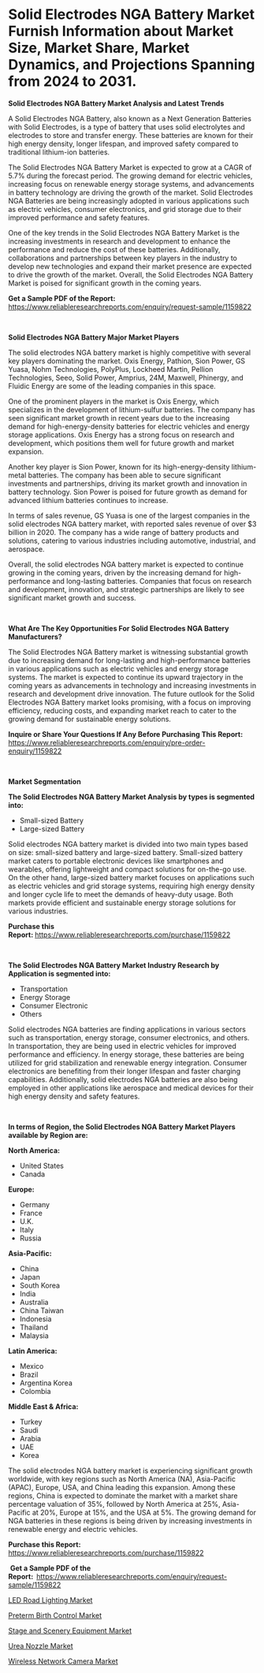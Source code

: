 <p><h1>Solid Electrodes NGA Battery Market Furnish Information about Market Size, Market Share, Market Dynamics, and Projections Spanning from 2024 to 2031.</h1></p><p><strong>Solid Electrodes NGA Battery Market Analysis and Latest Trends</strong></p>
<p><p>A Solid Electrodes NGA Battery, also known as a Next Generation Batteries with Solid Electrodes, is a type of battery that uses solid electrolytes and electrodes to store and transfer energy. These batteries are known for their high energy density, longer lifespan, and improved safety compared to traditional lithium-ion batteries.</p><p>The Solid Electrodes NGA Battery Market is expected to grow at a CAGR of 5.7% during the forecast period. The growing demand for electric vehicles, increasing focus on renewable energy storage systems, and advancements in battery technology are driving the growth of the market. Solid Electrodes NGA Batteries are being increasingly adopted in various applications such as electric vehicles, consumer electronics, and grid storage due to their improved performance and safety features.</p><p>One of the key trends in the Solid Electrodes NGA Battery Market is the increasing investments in research and development to enhance the performance and reduce the cost of these batteries. Additionally, collaborations and partnerships between key players in the industry to develop new technologies and expand their market presence are expected to drive the growth of the market. Overall, the Solid Electrodes NGA Battery Market is poised for significant growth in the coming years.</p></p>
<p><strong>Get a Sample PDF of the Report:&nbsp;</strong> <a href="https://www.reliableresearchreports.com/enquiry/request-sample/1159822">https://www.reliableresearchreports.com/enquiry/request-sample/1159822</a></p>
<p>&nbsp;</p>
<p><strong>Solid Electrodes NGA Battery Major Market Players</strong></p>
<p><p>The solid electrodes NGA battery market is highly competitive with several key players dominating the market. Oxis Energy, Pathion, Sion Power, GS Yuasa, Nohm Technologies, PolyPlus, Lockheed Martin, Pellion Technologies, Seeo, Solid Power, Amprius, 24M, Maxwell, Phinergy, and Fluidic Energy are some of the leading companies in this space.</p><p>One of the prominent players in the market is Oxis Energy, which specializes in the development of lithium-sulfur batteries. The company has seen significant market growth in recent years due to the increasing demand for high-energy-density batteries for electric vehicles and energy storage applications. Oxis Energy has a strong focus on research and development, which positions them well for future growth and market expansion.</p><p>Another key player is Sion Power, known for its high-energy-density lithium-metal batteries. The company has been able to secure significant investments and partnerships, driving its market growth and innovation in battery technology. Sion Power is poised for future growth as demand for advanced lithium batteries continues to increase.</p><p>In terms of sales revenue, GS Yuasa is one of the largest companies in the solid electrodes NGA battery market, with reported sales revenue of over $3 billion in 2020. The company has a wide range of battery products and solutions, catering to various industries including automotive, industrial, and aerospace.</p><p>Overall, the solid electrodes NGA battery market is expected to continue growing in the coming years, driven by the increasing demand for high-performance and long-lasting batteries. Companies that focus on research and development, innovation, and strategic partnerships are likely to see significant market growth and success.</p></p>
<p>&nbsp;</p>
<p><strong>What Are The Key Opportunities For Solid Electrodes NGA Battery Manufacturers?</strong></p>
<p><p>The Solid Electrodes NGA Battery market is witnessing substantial growth due to increasing demand for long-lasting and high-performance batteries in various applications such as electric vehicles and energy storage systems. The market is expected to continue its upward trajectory in the coming years as advancements in technology and increasing investments in research and development drive innovation. The future outlook for the Solid Electrodes NGA Battery market looks promising, with a focus on improving efficiency, reducing costs, and expanding market reach to cater to the growing demand for sustainable energy solutions.</p></p>
<p><strong>Inquire or Share Your Questions If Any Before Purchasing This Report:</strong> <a href="https://www.reliableresearchreports.com/enquiry/pre-order-enquiry/1159822">https://www.reliableresearchreports.com/enquiry/pre-order-enquiry/1159822</a></p>
<p>&nbsp;</p>
<p><strong>Market Segmentation</strong></p>
<p><strong>The Solid Electrodes NGA Battery Market Analysis by types is segmented into:</strong></p>
<p><ul><li>Small-sized Battery</li><li>Large-sized Battery</li></ul></p>
<p><p>Solid electrodes NGA battery market is divided into two main types based on size: small-sized battery and large-sized battery. Small-sized battery market caters to portable electronic devices like smartphones and wearables, offering lightweight and compact solutions for on-the-go use. On the other hand, large-sized battery market focuses on applications such as electric vehicles and grid storage systems, requiring high energy density and longer cycle life to meet the demands of heavy-duty usage. Both markets provide efficient and sustainable energy storage solutions for various industries.</p></p>
<p><strong>Purchase this Report:&nbsp;</strong><a href="https://www.reliableresearchreports.com/purchase/1159822">https://www.reliableresearchreports.com/purchase/1159822</a></p>
<p>&nbsp;</p>
<p><strong>The Solid Electrodes NGA Battery Market Industry Research by Application is segmented into:</strong></p>
<p><ul><li>Transportation</li><li>Energy Storage</li><li>Consumer Electronic</li><li>Others</li></ul></p>
<p><p>Solid electrodes NGA batteries are finding applications in various sectors such as transportation, energy storage, consumer electronics, and others. In transportation, they are being used in electric vehicles for improved performance and efficiency. In energy storage, these batteries are being utilized for grid stabilization and renewable energy integration. Consumer electronics are benefiting from their longer lifespan and faster charging capabilities. Additionally, solid electrodes NGA batteries are also being employed in other applications like aerospace and medical devices for their high energy density and safety features.</p></p>
<p>&nbsp;</p>
<p><strong>In terms of Region, the Solid Electrodes NGA Battery Market Players available by Region are:</strong></p>
<p>
    <p> <strong> North America: </strong>
        <ul>
            <li>United States</li>
            <li>Canada</li>
        </ul>
        </p> 
    <p> <strong> Europe: </strong>
        <ul>
            <li>Germany</li>
            <li>France</li>
            <li>U.K.</li>
            <li>Italy</li>
            <li>Russia</li>
        </ul>
        </p> 
    <p> <strong> Asia-Pacific: </strong>
        <ul>
            <li>China</li>
            <li>Japan</li>
            <li>South Korea</li>
            <li>India</li>
            <li>Australia</li>
            <li>China Taiwan</li>
            <li>Indonesia</li>
            <li>Thailand</li>
            <li>Malaysia</li>
        </ul>
        </p> 
    <p> <strong> Latin America: </strong>
        <ul>
            <li>Mexico</li>
            <li>Brazil</li>
            <li>Argentina Korea</li>
            <li>Colombia</li>
        </ul>
        </p> 
    <p> <strong> Middle East & Africa: </strong>
        <ul>
            <li>Turkey</li>
            <li>Saudi</li>
            <li>Arabia</li>
            <li>UAE</li>
            <li>Korea</li>
        </ul>
    </p>
    </p>
<p><p>The solid electrodes NGA battery market is experiencing significant growth worldwide, with key regions such as North America (NA), Asia-Pacific (APAC), Europe, USA, and China leading this expansion. Among these regions, China is expected to dominate the market with a market share percentage valuation of 35%, followed by North America at 25%, Asia-Pacific at 20%, Europe at 15%, and the USA at 5%. The growing demand for NGA batteries in these regions is being driven by increasing investments in renewable energy and electric vehicles.</p></p>
<p><strong>Purchase this Report: </strong><a href="https://www.reliableresearchreports.com/purchase/1159822">https://www.reliableresearchreports.com/purchase/1159822</a></p>
<p>&nbsp;<strong>Get a Sample PDF of the Report:&nbsp;&nbsp;</strong><a href="https://www.reliableresearchreports.com/enquiry/request-sample/1159822">https://www.reliableresearchreports.com/enquiry/request-sample/1159822</a></p>
<p><strong></strong></p>
<p><p><a href="https://medium.com/@loretashyti01/led-road-lighting-market-trends-and-market-analysis-forecasted-for-period-2024-2031-f940e7b6cd6a">LED Road Lighting Market</a></p><p><a href="https://github.com/Sherrillcrooksxa8i18ucf2m/Market-Research-Report-List-1/blob/main/preterm-birth-control-market.md">Preterm Birth Control Market</a></p><p><a href="https://github.com/khansimonweber1lqujlwoz15d/Market-Research-Report-List-1/blob/main/stage-and-scenery-equipment-market.md">Stage and Scenery Equipment Market</a></p><p><a href="https://medium.com/@brandonramos59/urea-nozzle-market-insights-into-market-cagr-market-trends-and-growth-strategies-a5de24df66ca">Urea Nozzle Market</a></p><p><a href="https://medium.com/@loretashyti01/wireless-network-camera-market-analysis-its-cagr-market-segmentation-and-global-industry-overview-99424018da3e">Wireless Network Camera Market</a></p></p>